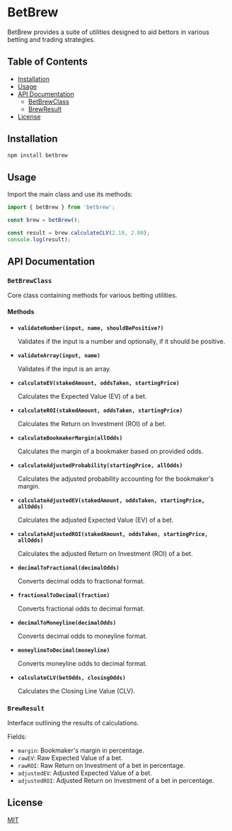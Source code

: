 # BetBrew

BetBrew provides a suite of utilities designed to aid bettors in various betting and trading strategies.

## Table of Contents

- [Installation](#installation)
- [Usage](#usage)
- [API Documentation](#api-documentation)
  - [BetBrewClass](#betbrewclass)
  - [BrewResult](#brewresult)
- [License](#license)

## Installation

```bash
npm install betbrew
```

## Usage

Import the main class and use its methods:

```typescript
import { betBrew } from 'betbrew';

const brew = betBrew();

const result = brew.calculateCLV(2.10, 2.00);
console.log(result); 
```

## API Documentation

### `BetBrewClass`

Core class containing methods for various betting utilities.

#### Methods

- **`validateNumber(input, name, shouldBePositive?)`**
  
  Validates if the input is a number and optionally, if it should be positive.

- **`validateArray(input, name)`**
  
  Validates if the input is an array.

- **`calculateEV(stakedAmount, oddsTaken, startingPrice)`**
  
  Calculates the Expected Value (EV) of a bet.

- **`calculateROI(stakedAmount, oddsTaken, startingPrice)`**
  
  Calculates the Return on Investment (ROI) of a bet.

- **`calculateBookmakerMargin(allOdds)`**
  
  Calculates the margin of a bookmaker based on provided odds.

- **`calculateAdjustedProbability(startingPrice, allOdds)`**
  
  Calculates the adjusted probability accounting for the bookmaker's margin.

- **`calculateAdjustedEV(stakedAmount, oddsTaken, startingPrice, allOdds)`**
  
  Calculates the adjusted Expected Value (EV) of a bet.

- **`calculateAdjustedROI(stakedAmount, oddsTaken, startingPrice, allOdds)`**
  
  Calculates the adjusted Return on Investment (ROI) of a bet.

- **`decimalToFractional(decimalOdds)`**
  
  Converts decimal odds to fractional format.

- **`fractionalToDecimal(fraction)`**
  
  Converts fractional odds to decimal format.

- **`decimalToMoneyline(decimalOdds)`**
  
  Converts decimal odds to moneyline format.

- **`moneylineToDecimal(moneyline)`**
  
  Converts moneyline odds to decimal format.

- **`calculateCLV(betOdds, closingOdds)`**
  
  Calculates the Closing Line Value (CLV).

### `BrewResult`

Interface outlining the results of calculations.

Fields:

- `margin`: Bookmaker's margin in percentage.
- `rawEV`: Raw Expected Value of a bet.
- `rawROI`: Raw Return on Investment of a bet in percentage.
- `adjustedEV`: Adjusted Expected Value of a bet.
- `adjustedROI`: Adjusted Return on Investment of a bet in percentage.

## License

[MIT](LICENSE)
